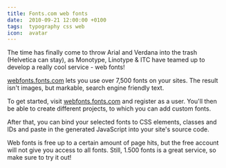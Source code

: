 ```yaml
---
title: Fonts.com web fonts
date:  2010-09-21 12:00:00 +0100
tags:  typography css web
icon:  avatar
---
```


The time has finally come to throw Arial and Verdana into the trash (Helvetica can stay), as Monotype, Linotype & ITC have teamed up to develop a really cool service - web fonts!

[webfonts.fonts.com](http://webfonts.fonts.com) lets you use over 7,500 fonts on your sites. The result isn't images, but markable, search engine friendly text.

To get started, visit [webfonts.fonts.com](http://webfonts.fonts.com/) and register as a user. You'll then be able to create different projects, to which you can add custom fonts. 

After that, you can bind your selected fonts to CSS elements, classes and IDs and paste in the generated JavaScript into your site's source code.

Web fonts is free up to a certain amount of page hits, but the free account will not give you access to all fonts. Still, 1.500 fonts is a great service, so make sure to try it out!